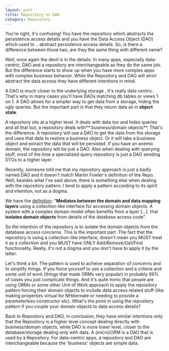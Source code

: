 ```yaml
---
layout: post
title: Repository vs DAO
category: Repository
---
```


You're right, it's confusing! You have the repository which abstracts the persistence access details and you have the Data Access Object (DAO) which used to .. abstract persistence access details. So, is there a difference between those two, are they the same thing with different name?  
  
Well, once again the devil is in the details. In many apps, especially data-centric, DAO and a repository are interchangeable as they do the same job. But the difference starts to show up when you have more complex apps with complex business behavior. While the Repository and DAO will strict abstract the data access they have different intentions in mind.  
  
A DAO is much closer to the underlying storage , it's really data centric. That's why in many cases you'll have DAOs matching db tables or views 1 on 1. A DAO allows for a simpler way to get data from a storage, hiding the ugly queries. But the important part is that they return data as in **object state**.  
  
A repository sits at a higher level. It deals with data too and hides queries and all that but, a repository deals with** business/domain objects**. That's the difference. A repository will use a DAO to get the data from the storage and uses that data to restore a business object. Or it will take a business object and extract the data that will be persisted. If you have an anemic domain, the repository will be just a DAO. Also when dealing with querying stuff, most of the time a specialized query repository is just a DAO sending DTOs to a higher layer.  
  
Recently, someone told me that my repository approach is just a badly named DAO and it doesn't match Martin Fowler's definition of the Repo. Well, besides what I've said above, there is something else when dealing with the repository pattern. I tend to apply a pattern according to its spirit and intention, not as a dogma.  
  
We have the [definition](http://martinfowler.com/eaaCatalog/repository.html): "**Mediates between the domain and data mapping layers** using a collection-like interface for accessing domain objects. A system with a complex domain model often benefits from a layer [...]  that **isolates domain objects** from details of the database access code".  
  
So the intention of the repository is to isolate the domain objects from the database access concerns. This is the important part. The fact that the repository is using a collection-like interface, doesn't mean you MUST treat it as a collection and you MUST have ONLY Add/Remove/Get/Find functionality. Really, it's not a dogma and you don't have to apply it by the letter.  
  
Let's think a bit. The pattern is used to acheive separation of concerns and to simplify things. If you force yourself to use a collection and a criteria and some unit of work (things that made ORMs very popular) in probably 99% of cases you just complicate things. And it's quite ironic that people are using ORMs or some other Unit of Work approach to apply the repository pattern forcing their domain objects to include data access related stuff (like making properties virtual for NHibernate or needing to provide a parameterless constructor etc). What's the point in using the repository pattern if you couple your domain objects to data access details?  
  
Back to Repository and DAO, in conclusion, they have similar intentions only that the Repository is a higher level concept dealing directly with business/domain objects, while DAO is more lower level, closer to the database/storage dealing only with data. A (micro)ORM is a DAO that is used by a Repository. For data-centric apps, a repository and DAO are interchangeable because the 'business' objects are simple data.


